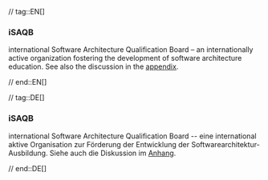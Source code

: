 // tag::EN[]
### iSAQB
international Software Architecture Qualification Board – an internationally active organization fostering the development of software architecture education. See also the discussion in the [appendix](#section-about-isaqb).



// end::EN[]

// tag::DE[]
### iSAQB

international Software Architecture Qualification Board -- eine
international aktive Organisation zur Förderung der Entwicklung der
Softwarearchitektur-Ausbildung. Siehe auch die Diskussion im
[Anhang](#section-about-isaqb).



// end::DE[]


